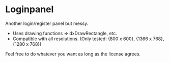Loginpanel
==========

Another login/register panel but messy.

- Uses drawing functions => dxDrawRectangle, etc. 
- Compatible with all resolutions. 
(Only tested: {800 x 600}, {1366 x 768}, {1280 x 768})

Feel free to do whatever you want as long as the license agrees.
